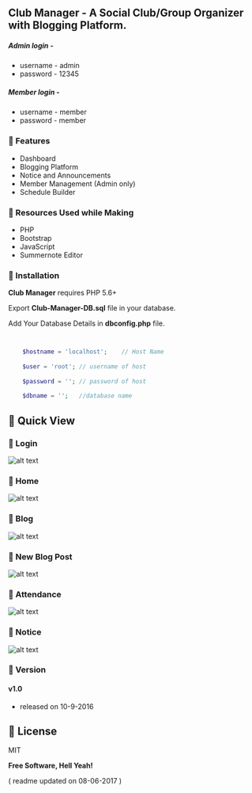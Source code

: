 ## Club Manager - A Social Club/Group Organizer with Blogging Platform.

##### Admin login -
* username - admin
* password - 12345

##### Member login -
* username - member
* password - member


### :pushpin: Features
* Dashboard
* Blogging Platform
* Notice and Announcements
* Member Management (Admin only)
* Schedule Builder

### :pushpin: Resources Used while Making
* PHP
* Bootstrap
* JavaScript
* Summernote Editor

### :pushpin: Installation

**Club Manager** requires PHP 5.6+

Export **Club-Manager-DB.sql** file in your database.

Add Your Database Details in **dbconfig.php** file.

```php


	$hostname = 'localhost'; 	// Host Name
	
	$user = 'root'; // username of host
	
	$password = ''; // password of host
	
	$dbname = ''; 	//database name


```
## :pushpin: Quick View

### :pushpin: Login

![alt text](https://github.com/shindesharad71/Club-Manager/blob/master/screens/login.png?raw=true "Login")

### :pushpin: Home

![alt text](https://github.com/shindesharad71/Club-Manager/blob/master/screens/home.png?raw=true "Home")

### :pushpin: Blog

![alt text](https://github.com/shindesharad71/Club-Manager/blob/master/screens/blog.png?raw=true "Blog")

### :pushpin: New Blog Post

![alt text](https://github.com/shindesharad71/Club-Manager/blob/master/screens/new_blog.png?raw=true "New Blog")

### :pushpin: Attendance

![alt text](https://github.com/shindesharad71/Club-Manager/blob/master/screens/attendance.png?raw=true "Attendance")

### :pushpin: Notice

![alt text](https://github.com/shindesharad71/Club-Manager/blob/master/screens/notice.png?raw=true "Notice")

### :pushpin: Version

#### v1.0
* released on 10-9-2016


:pushpin: License
----

MIT


**Free Software, Hell Yeah!**


( readme updated on 08-06-2017 )
